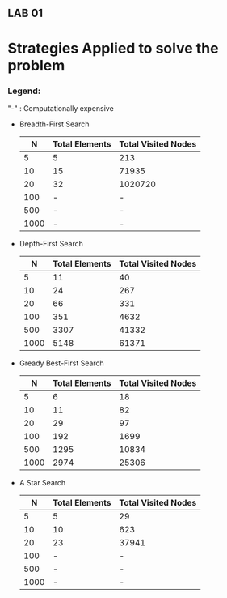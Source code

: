 ## LAB 01

# Strategies Applied to solve the problem

### Legend:

  "-" : Computationally expensive

- Breadth-First Search
 
    N | Total Elements | Total Visited Nodes
    ------------ |----| -------------
    5 | 5  | 213
    10 | 15 | 71935
    20 | 32 | 1020720
    100 | - | -
    500 | - | -
    1000 | - | - 

- Depth-First Search

    N | Total Elements | Total Visited Nodes
    ------------ |------| -------------
    5 | 11   | 40
    10 | 24   | 267
    20 | 66   | 331
    100 | 351  | 4632
    500 | 3307 | 41332
    1000 | 5148 | 61371

- Gready Best-First Search

    N | Total Elements | Total Visited Nodes
    ------------ |----------------| -------------
    5 | 6              | 18
    10 | 11             | 82
    20 | 29             | 97
    100 | 192            | 1699
    500 | 1295           | 10834
    1000 | 2974           | 25306

- A Star Search

    N | Total Elements | Total Visited Nodes
    ------------ |----------------| -------------
    5 | 5              | 29
    10 | 10             | 623
    20 | 23             | 37941
    100 | -              | -
    500 | -              | -
    1000 | -              | -
